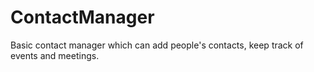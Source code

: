 # ContactManager

Basic contact manager which can add people's contacts, keep track of events and meetings.
